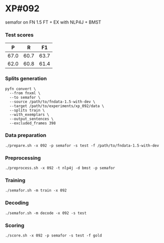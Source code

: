 # XP\#092

semafor on FN 1.5 FT + EX with NLP4J + BMST

### Test scores
| P | R | F1 |
| --- | --- | --- |
| 67.0 | 60.7 | 63.7 |
| 62.0 | 60.8 | 61.4 |

### Splits generation
```
pyfn convert \
  --from fnxml \
  --to semafor \
  --source /path/to/fndata-1.5-with-dev \
  --target /path/to/experiments/xp_092/data \
  --splits train \
  --with_exemplars \
  --output_sentences \
  --excluded_frames 398
```

### Data preparation
```
./prepare.sh -x 092 -p semafor -s test -f /path/to/fndata-1.5-with-dev
```

### Preprocessing
```
./preprocess.sh -x 092 -t nlp4j -d bmst -p semafor
```

### Training
```
./semafor.sh -m train -x 092
```

### Decoding
```
./semafor.sh -m decode -x 092 -s test
```

### Scoring
```
./score.sh -x 092 -p semafor -s test -f gold
```
